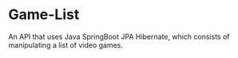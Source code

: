 # Game-List
An API that uses Java SpringBoot JPA Hibernate, which consists of manipulating a list of video games.
